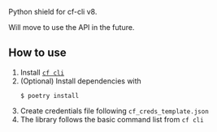 Python shield for cf-cli v8.

Will move to use the API in the future.

## How to use
1. Install [`cf cli`](https://docs.cloudfoundry.org/cf-cli/install-go-cli.html)
2. (Optional) Install dependencies with
   ```
   $ poetry install
   ```
3. Create credentials file following `cf_creds_template.json`
4. The library follows the basic command list from `cf cli`
